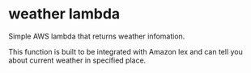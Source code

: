 # weather lambda
Simple AWS lambda that returns weather infomation.

This function is built to be integrated with Amazon lex and can tell you about current weather in specified place.
